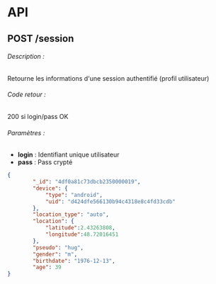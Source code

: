 # API

## POST /session

###### Description :
Retourne les informations d'une session authentifié (profil utilisateur)

###### Code retour :
200 si login/pass OK

###### Paramètres : 
- **login** : Identifiant unique utilisateur
- **pass**  : Pass crypté 

```json
{
        "_id": "4df0a81c73dbcb2350000019",
        "device": {
            "type": "android",
            "uid": "d424dfe566130b94c4318e8c4fd33cdb"
        },
        "location_type": "auto",
        "location": {
            "latitude":2.43263808,
            "longitude":48.72016451
        },
        "pseudo": "hug",
        "gender": "m",
        "birthdate": "1976-12-13",
        "age": 39
}
```
